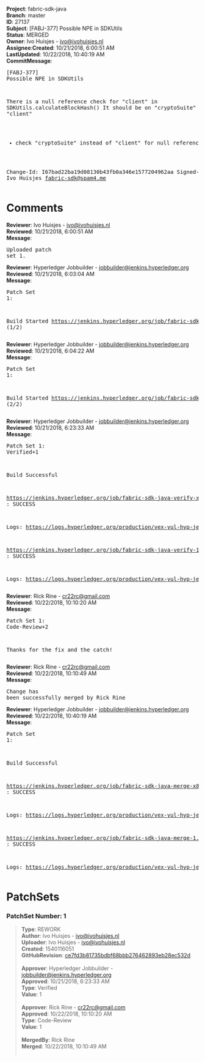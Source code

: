 <strong>Project</strong>: fabric-sdk-java</br><strong>Branch</strong>: master<br><strong>ID</strong>: 27137<br><strong>Subject</strong>: [FABJ-377] Possible NPE in SDKUtils<br><strong>Status</strong>: MERGED<br><strong>Owner</strong>: Ivo Huisjes - ivo@ivohuisjes.nl<br><strong>Assignee</strong>:<strong>Created</strong>: 10/21/2018, 6:00:51 AM<br><strong>LastUpdated</strong>: 10/22/2018, 10:40:19 AM<br><strong>CommitMessage</strong>:<br><pre>[FABJ-377] Possible NPE in SDKUtils

There is a null reference check for "client" in SDKUtils.calculateBlockHash()
It should be on "cryptoSuite" instead of "client"

- check "cryptoSuite" instead of "client" for null reference

Change-Id: I67bad22ba19d08130b43fb0a346e1577204962aa
Signed-off-by: Ivo Huisjes <fabric-sdk@spam4.me>
</pre><h1>Comments</h1><strong>Reviewer</strong>: Ivo Huisjes - ivo@ivohuisjes.nl<br><strong>Reviewed</strong>: 10/21/2018, 6:00:51 AM<br><strong>Message</strong>: <pre>Uploaded patch set 1.</pre><strong>Reviewer</strong>: Hyperledger Jobbuilder - jobbuilder@jenkins.hyperledger.org<br><strong>Reviewed</strong>: 10/21/2018, 6:03:04 AM<br><strong>Message</strong>: <pre>Patch Set 1:

Build Started https://jenkins.hyperledger.org/job/fabric-sdk-java-verify-x86_64/2490/ (1/2)</pre><strong>Reviewer</strong>: Hyperledger Jobbuilder - jobbuilder@jenkins.hyperledger.org<br><strong>Reviewed</strong>: 10/21/2018, 6:04:22 AM<br><strong>Message</strong>: <pre>Patch Set 1:

Build Started https://jenkins.hyperledger.org/job/fabric-sdk-java-verify-1.0.0-x86_64/1311/ (2/2)</pre><strong>Reviewer</strong>: Hyperledger Jobbuilder - jobbuilder@jenkins.hyperledger.org<br><strong>Reviewed</strong>: 10/21/2018, 6:23:33 AM<br><strong>Message</strong>: <pre>Patch Set 1: Verified+1

Build Successful 

https://jenkins.hyperledger.org/job/fabric-sdk-java-verify-x86_64/2490/ : SUCCESS

Logs: https://logs.hyperledger.org/production/vex-yul-hyp-jenkins-3/fabric-sdk-java-verify-x86_64/2490

https://jenkins.hyperledger.org/job/fabric-sdk-java-verify-1.0.0-x86_64/1311/ : SUCCESS

Logs: https://logs.hyperledger.org/production/vex-yul-hyp-jenkins-3/fabric-sdk-java-verify-1.0.0-x86_64/1311</pre><strong>Reviewer</strong>: Rick Rine - cr22rc@gmail.com<br><strong>Reviewed</strong>: 10/22/2018, 10:10:20 AM<br><strong>Message</strong>: <pre>Patch Set 1: Code-Review+2

Thanks for the fix and the catch!</pre><strong>Reviewer</strong>: Rick Rine - cr22rc@gmail.com<br><strong>Reviewed</strong>: 10/22/2018, 10:10:49 AM<br><strong>Message</strong>: <pre>Change has been successfully merged by Rick Rine</pre><strong>Reviewer</strong>: Hyperledger Jobbuilder - jobbuilder@jenkins.hyperledger.org<br><strong>Reviewed</strong>: 10/22/2018, 10:40:19 AM<br><strong>Message</strong>: <pre>Patch Set 1:

Build Successful 

https://jenkins.hyperledger.org/job/fabric-sdk-java-merge-x86_64/324/ : SUCCESS

Logs: https://logs.hyperledger.org/production/vex-yul-hyp-jenkins-3/fabric-sdk-java-merge-x86_64/324

https://jenkins.hyperledger.org/job/fabric-sdk-java-merge-1.0.0-x86_64/140/ : SUCCESS

Logs: https://logs.hyperledger.org/production/vex-yul-hyp-jenkins-3/fabric-sdk-java-merge-1.0.0-x86_64/140</pre><h1>PatchSets</h1><h3>PatchSet Number: 1</h3><blockquote><strong>Type</strong>: REWORK<br><strong>Author</strong>: Ivo Huisjes - ivo@ivohuisjes.nl<br><strong>Uploader</strong>: Ivo Huisjes - ivo@ivohuisjes.nl<br><strong>Created</strong>: 1540116051<br><strong>GitHubRevision</strong>: [ce7fd3b81735bdbf68bbb276462893eb28ec532d](https://github.com/hyperledger/fabric-sdk-java/commit/ce7fd3b81735bdbf68bbb276462893eb28ec532d)<br><br><strong>Approver</strong>: Hyperledger Jobbuilder - jobbuilder@jenkins.hyperledger.org<br><strong>Approved</strong>: 10/21/2018, 6:23:33 AM<br><strong>Type</strong>: Verified<br><strong>Value</strong>: 1<br><br><strong>Approver</strong>: Rick Rine - cr22rc@gmail.com<br><strong>Approved</strong>: 10/22/2018, 10:10:20 AM<br><strong>Type</strong>: Code-Review<br><strong>Value</strong>: 1<br><br><strong>MergedBy</strong>: Rick Rine<br><strong>Merged</strong>: 10/22/2018, 10:10:49 AM<br><br></blockquote>